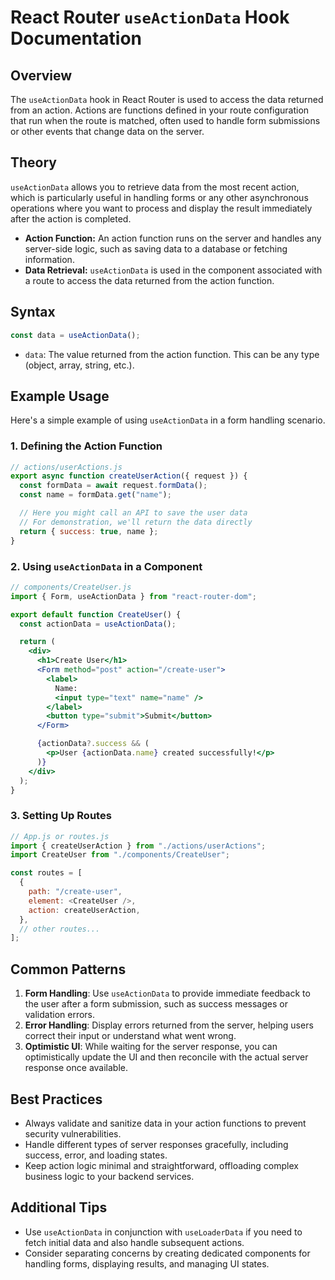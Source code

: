 
# React Router `useActionData` Hook Documentation

## Overview
The `useActionData` hook in React Router is used to access the data returned from an action. Actions are functions defined in your route configuration that run when the route is matched, often used to handle form submissions or other events that change data on the server.

## Theory
`useActionData` allows you to retrieve data from the most recent action, which is particularly useful in handling forms or any other asynchronous operations where you want to process and display the result immediately after the action is completed.

- **Action Function:** An action function runs on the server and handles any server-side logic, such as saving data to a database or fetching information.
- **Data Retrieval:** `useActionData` is used in the component associated with a route to access the data returned from the action function.

## Syntax
```jsx
const data = useActionData();
```
- `data`: The value returned from the action function. This can be any type (object, array, string, etc.).

## Example Usage
Here's a simple example of using `useActionData` in a form handling scenario.

### 1. Defining the Action Function
```js
// actions/userActions.js
export async function createUserAction({ request }) {
  const formData = await request.formData();
  const name = formData.get("name");

  // Here you might call an API to save the user data
  // For demonstration, we'll return the data directly
  return { success: true, name };
}
```

### 2. Using `useActionData` in a Component
```jsx
// components/CreateUser.js
import { Form, useActionData } from "react-router-dom";

export default function CreateUser() {
  const actionData = useActionData();

  return (
    <div>
      <h1>Create User</h1>
      <Form method="post" action="/create-user">
        <label>
          Name:
          <input type="text" name="name" />
        </label>
        <button type="submit">Submit</button>
      </Form>

      {actionData?.success && (
        <p>User {actionData.name} created successfully!</p>
      )}
    </div>
  );
}
```

### 3. Setting Up Routes
```js
// App.js or routes.js
import { createUserAction } from "./actions/userActions";
import CreateUser from "./components/CreateUser";

const routes = [
  {
    path: "/create-user",
    element: <CreateUser />,
    action: createUserAction,
  },
  // other routes...
];
```

## Common Patterns

1. **Form Handling**: Use `useActionData` to provide immediate feedback to the user after a form submission, such as success messages or validation errors.
2. **Error Handling**: Display errors returned from the server, helping users correct their input or understand what went wrong.
3. **Optimistic UI**: While waiting for the server response, you can optimistically update the UI and then reconcile with the actual server response once available.

## Best Practices
- Always validate and sanitize data in your action functions to prevent security vulnerabilities.
- Handle different types of server responses gracefully, including success, error, and loading states.
- Keep action logic minimal and straightforward, offloading complex business logic to your backend services.

## Additional Tips
- Use `useActionData` in conjunction with `useLoaderData` if you need to fetch initial data and also handle subsequent actions.
- Consider separating concerns by creating dedicated components for handling forms, displaying results, and managing UI states.
